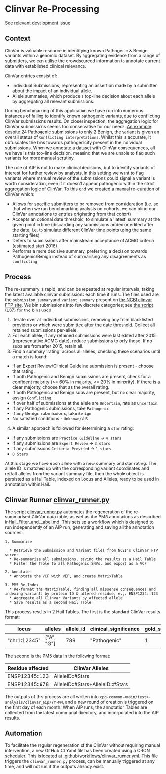 # Clinvar Re-Processing

See [relevant development issue](https://github.com/populationgenomics/automated-interpretation-pipeline/issues/147)

## Context

ClinVar is valuable resource in identifying known Pathogenic & Benign variants within a genomic dataset. By aggregating
evidence from a range of submitters, we can utilise the crowdsourced information to annotate current data with
established clinical relevance.

ClinVar entries consist of:

* Individual Submissions, representing an assertion made by a submitter about the impact of an individual allele.
* Allele summaries, which produce a top-line decision about each allele by aggregating all relevant submissions.

During benchmarking of this application we have run into numerous instances of failing to identify known pathogenic
variants, due to conflicting ClinVar submissions results. On closer inspection, the aggregation logic for ClinVar
submissions seems too conservative for our needs. [An example](https://ncbi.nlm.nih.gov/clinvar/variation/10/): despite
24 Pathogenic submissions to only 2 Benign, the variant is given an overall status of `Conflicting interpretations`.
Whilst this is accurate, it obfuscates the bias towards pathogenicity present in the individual submissions. When we
annotate a dataset with ClinVar consequences, all we have is this top-line decision, meaning that we are unable to flag
such variants for more manual scrutiny.

The role of AIP is not to make clinical decisions, but to identify variants of interest for further review by analysts.
In this setting we want to flag variants where manual review of the submissions could signal a variant is worth
consideration, even if it doesn't appear pathogenic within the strict aggregation logic of ClinVar. To this end we
created a manual re-curation of ClinVar which:

* Allows for specific submitters to be removed from consideration (i.e. so that when we run benchmarking analysis on
  cohorts, we can blind our ClinVar annotations to entries originating from that cohort)
* Accepts an optional date threshold, to simulate a 'latest' summary at the given point in time (discarding any
  submissions added or edited after the date, i.e. to simulate different ClinVar time points using the same starting
  files)
* Defers to submissions after mainstream acceptance of ACMG criteria (estimated start 2016)
* Performs a more decisive summary, preferring a decision towards Pathogenic/Benign instead of summarising any
  disagreements as `conflicting`

## Process

The re-summary is rapid, and can be repeated at regular intervals, taking the latest available clinvar submissions each
time it runs. The files used are the `submission_summary`and `variant_summary` present
on [the NCBI clinvar FTP site](https://ftp.ncbi.nlm.nih.gov/pub/clinvar/tab_delimited/). We bin submissions into few
discrete categories; see [the script (L37)](../reanalysis/summarise_clinvar_entries.py) for the bins used.

1. Iterate over all individual submissions, removing any from blacklisted providers or which were submitted after the
   date threshold. Collect all retained submissions per-allele.
2. For each allele, if any retained submissions were last edited after 2015 (representative ACMG date), reduce
   submissions to only those. If no subs are from after 2015, retain all.
3. Find a summary 'rating' across all alleles, checking these scenarios until a match is found:

* If an Expert Review/Clinical Guideline submission is present - choose that rating.
* If both Pathogenic and Benign submissions are present, check for a confident majority (>= 60% in majority, <= 20% in
  minority). If there is a clear majority, choose that as the overall rating.
* If both Pathogenic and Benign subs are present, but no clear majority, assign `Conflicting`.
* If over half of submissions at the allele are `Uncertain`, rate as `Uncertain`.
* If any Pathogenic submissions, take `Pathogenic`
* If any Benign submissions, take `Benign`
* No satisfied conditions - `Unknown/VUS`

4. A similar approach is followed for determining a `star` rating:

* If any submissions are `Practice Guideline` -> `4 stars`
* If any submissions are `Expert Review` -> `3 stars`
* If any submissions `Criteria Provided` -> `1 stars`
* `0 Stars`

At this stage we have each allele with a new summary and star rating. The allele ID is matched up with the corresponding
variant coordinates and ref/alt alleles from the variant summary file, then the whole object is persisted as a Hail
Table, indexed on Locus and Alleles, ready to be used in annotation within Hail.

## Clinvar Runner [clinvar_runner.py](../reanalysis/clinvar_runner.py)

The script [clinvar_runner.py](../reanalysis/clinvar_runner.py) automates the regeneration of the re-summarised ClinVar
data table, as well as the PM5 annotations as described in[Hail_Filter_and_Label.md](Hail_Filter_and_Label.md#usp). This
sets up a workflow which is designed to run independently of an AIP run, generating and saving all the annotation
sources:

```commandline
1. Summarise

  * Retrieve the Submission and Variant files from NCBI's ClinVar FTP server
  * Re-summarise all submissions, saving the results as a Hail Table
  * Filter the Table to all Pathogenic SNVs, and export as a VCF

2. Annotate
  * Annotate the VCF with VEP, and create MatrixTable

3. PM5 Re-Index
  * Re-format the MatrixTable, finding all missense consequences and indexing variants by protein ID & altered residue, e.g. ENSP1234::123
  * Aggregate all Clinvar Variants by affected allele
  * Save results as a second Hail Table
```

This process results in 2 Hail Tables. The first is the standard ClinVar results format:

| locus        | alleles    | allele_id | clinical_significance | gold_stars |
|--------------|------------|-----------|-----------------------|------------|
| "chr1:12345" | ["A", "G"] | 789       | "Pathogenic"          | 1          |

The second is the PM5 data in the following format:

| Residue affected | ClinVar Alleles                   |
|------------------|-----------------------------------|
| ENSP12345::123   | AlleleID::#Stars                  |
| ENSP12345::678   | AlleleID::#Stars+AlleleID::#Stars |

The outputs of this process are all written into `cpg-common-<main/test>-analysis/clinvar_aip/YY-MM`, and a new round of
creation is triggered on the first day of each month. When AIP runs, the annotation Tables are collected from the latest
communal directory, and incorporated into the AIP results.

## Automation

To facilitate the regular regeneration of the ClinVar without requiring manual intervention, a new GitHub CI Yaml file
has been created using a CRON scheduler. This is located
at [.github/workflows/clinvar_runner.yml](../.github/workflows/clinvar_runner.yml). This file triggers
the `clinvar_runner.py` process, can be manually triggered at any time, and will not run if the outputs already exist.
